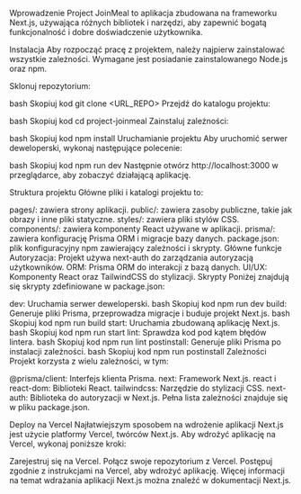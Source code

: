 Wprowadzenie
Project JoinMeal to aplikacja zbudowana na frameworku Next.js, używająca różnych bibliotek i narzędzi, aby zapewnić bogatą funkcjonalność i dobre doświadczenie użytkownika.

Instalacja
Aby rozpocząć pracę z projektem, należy najpierw zainstalować wszystkie zależności. Wymagane jest posiadanie zainstalowanego Node.js oraz npm.

Sklonuj repozytorium:

bash
Skopiuj kod
git clone <URL_REPO>
Przejdź do katalogu projektu:

bash
Skopiuj kod
cd project-joinmeal
Zainstaluj zależności:

bash
Skopiuj kod
npm install
Uruchamianie projektu
Aby uruchomić serwer deweloperski, wykonaj następujące polecenie:

bash
Skopiuj kod
npm run dev
Następnie otwórz http://localhost:3000 w przeglądarce, aby zobaczyć działającą aplikację.

Struktura projektu
Główne pliki i katalogi projektu to:

pages/: zawiera strony aplikacji.
public/: zawiera zasoby publiczne, takie jak obrazy i inne pliki statyczne.
styles/: zawiera pliki stylów CSS.
components/: zawiera komponenty React używane w aplikacji.
prisma/: zawiera konfigurację Prisma ORM i migracje bazy danych.
package.json: plik konfiguracyjny npm zawierający zależności i skrypty.
Główne funkcje
Autoryzacja: Projekt używa next-auth do zarządzania autoryzacją użytkowników.
ORM: Prisma ORM do interakcji z bazą danych.
UI/UX: Komponenty React oraz TailwindCSS do stylizacji.
Skrypty
Poniżej znajdują się skrypty zdefiniowane w package.json:

dev: Uruchamia serwer deweloperski.
bash
Skopiuj kod
npm run dev
build: Generuje pliki Prisma, przeprowadza migracje i buduje projekt Next.js.
bash
Skopiuj kod
npm run build
start: Uruchamia zbudowaną aplikację Next.js.
bash
Skopiuj kod
npm run start
lint: Sprawdza kod pod kątem błędów lintera.
bash
Skopiuj kod
npm run lint
postinstall: Generuje pliki Prisma po instalacji zależności.
bash
Skopiuj kod
npm run postinstall
Zależności
Projekt korzysta z wielu zależności, w tym:

@prisma/client: Interfejs klienta Prisma.
next: Framework Next.js.
react i react-dom: Biblioteki React.
tailwindcss: Narzędzie do stylizacji CSS.
next-auth: Biblioteka do autoryzacji w Next.js.
Pełna lista zależności znajduje się w pliku package.json.

Deploy na Vercel
Najłatwiejszym sposobem na wdrożenie aplikacji Next.js jest użycie platformy Vercel, twórców Next.js. Aby wdrożyć aplikację na Vercel, wykonaj poniższe kroki:

Zarejestruj się na Vercel.
Połącz swoje repozytorium z Vercel.
Postępuj zgodnie z instrukcjami na Vercel, aby wdrożyć aplikację.
Więcej informacji na temat wdrażania aplikacji Next.js można znaleźć w dokumentacji Next.js.
